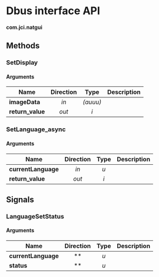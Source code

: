 
# Dbus interface API

**com.jci.natgui**


## Methods

### SetDisplay



#### Arguments

| Name | Direction | Type | Description |
| --- | :---: | :---: | --- |
| **imageData** | *in* | *(auuu)* |  |
| **return\_value** | *out* | *i* |  |


### SetLanguage\_async



#### Arguments

| Name | Direction | Type | Description |
| --- | :---: | :---: | --- |
| **currentLanguage** | *in* | *u* |  |
| **return\_value** | *out* | *i* |  |



## Signals

### LanguageSetStatus



#### Arguments

| Name | Direction | Type | Description |
| --- | :---: | :---: | --- |
| **currentLanguage** | ** | *u* |  |
| **status** | ** | *u* |  |

